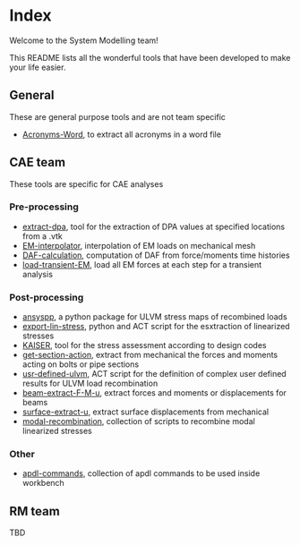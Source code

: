 # Index
Welcome to the System Modelling team!

This README lists all the wonderful tools that have been developed to make your life easier.


## General
These are general purpose tools and are not team specific

- [Acronyms-Word](https://github.com/Systems-Modelling-Unit-NiER/Acronyms-Word), to extract all acronyms in a word file

## CAE team
These tools are specific for CAE analyses

### Pre-processing
- [extract-dpa](https://github.com/Systems-Modelling-Unit-NiER/extract-dpa), tool for the extraction of DPA values at specified locations from a .vtk
- [EM-interpolator](https://github.com/Systems-Modelling-Unit-NiER/EM-Interpolator), interpolation of EM loads on mechanical mesh
- [DAF-calculation](https://github.com/Systems-Modelling-Unit-NiER/DAF-calculation), computation of DAF from force/moments time histories
- [load-transient-EM](https://github.com/Systems-Modelling-Unit-NiER/load-transient-EM), load all EM forces at each step for a transient analysis

### Post-processing
- [ansyspp](https://github.com/Systems-Modelling-Unit-NiER/ansyspp), a python package for ULVM stress maps of recombined loads
- [export-lin-stress](https://github.com/Systems-Modelling-Unit-NiER/export-lin-stress), python and ACT script for the esxtraction of linearized stresses
- [KAISER](https://github.com/Systems-Modelling-Unit-NiER/KAISER), tool for the stress assessment according to design codes
- [get-section-action](https://github.com/Systems-Modelling-Unit-NiER/get-section-actions), extract from mechanical the forces and moments acting on bolts or pipe sections
- [usr-defined-ulvm](https://github.com/Systems-Modelling-Unit-NiER/usr-defined-ulvm), ACT script for the definition of complex user defined results for ULVM load recombination
- [beam-extract-F-M-u](https://github.com/Systems-Modelling-Unit-NiER/beam-extract-F-M-u), extract forces and moments or displacements for beams
- [surface-extract-u](https://github.com/Systems-Modelling-Unit-NiER/surface-extract-u), extract surface displacements from mechanical
- [modal-recombination](https://github.com/Systems-Modelling-Unit-NiER/modal-recombination), collection of scripts to recombine modal linearized stresses

### Other
- [apdl-commands](https://github.com/Systems-Modelling-Unit-NiER/apdl-commands), collection of apdl commands to be used inside workbench



## RM team
TBD
